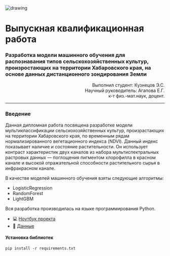 <img src = https://ecovolna.ru/wp-content/uploads/2018/03/vap.png alt="drawing">

# Выпускная квалификационная работа

### Разработка модели машинного обучения для распознавания типов сельскохозяйственных культур, произростающих на территории Хабаровского края, на основе данных дистанционного зондирования Земли

<div style="text-align: right"> Выполнил студент: Кузнецов Э.С. </div>
<div style="text-align: right"> Научный руководитель: Агапова Е.Г. </div>
<div style="text-align: right"> к-т физ.-мат.наук, доцент. </div>

***

### Введение
Данная дипломная работа посвящена разработке модели мультиклассификации
сельскохозяйственных культур, произрастающих на территории Хабаровского
края, по временным рядам нормализированного вегетационного индекса
(NDVI). Данный индекс показывает наличие и состояние растительности. Он
использует контраст характеристик двух каналов из набора
мультиспектральных растровых данных — поглощения пигментом
хлорофилла в красном канале и высокой отражательной способности
растительного сырья в инфракрасном канале.


В качестве моделей машинного обучения взяты следующие алгоритмы:
- LogisticRegression
- RandomForest
- LightGBM


Вся разработка производилась на языке программирования Python.

- :computer: [Ноутбук проекта](https://github.com/Dolmachi/Graduation_qualification_work/blob/master/Model.ipynb)
- :page_facing_up: [Данные](https://github.com/Dolmachi/Graduation_qualification_work/tree/master/data)

#### Установка библиотек
```pip install -r requirements.txt```